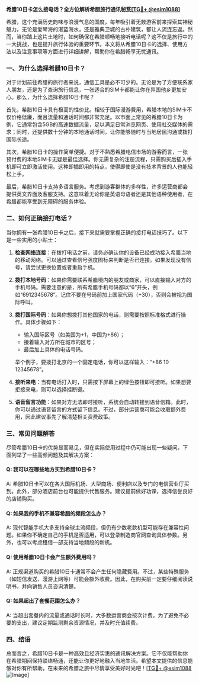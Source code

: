 **希腊10日卡怎么接电话？全方位解析希腊旅行通讯秘笈[[TG💪+ @esim1088](https://t.me/s/esim1088)]**

希腊，这个充满历史韵味与浪漫气息的国度，每年吸引着无数游客前来探索其神秘魅力。无论是爱琴海的湛蓝海水，还是雅典卫城的古朴建筑，都让人流连忘返。然而，当你踏上这片土地时，如何确保在希腊顺畅地接听电话呢？这不仅是旅行中的一大挑战，也是提升旅行体验的重要环节。本文将从希腊10日卡的选择、使用方法以及注意事项等方面进行详细讲解，帮助你在希腊畅享无忧通讯。

### 一、为什么选择希腊10日卡？

对于计划前往希腊的旅行者来说，通信工具是必不可少的。无论是为了方便联系家人朋友，还是为了查询旅行信息，一张适合的SIM卡都能让你在异国他乡更加安心。那么，为什么选择希腊10日卡呢？

首先，希腊10日卡具有极高的性价比。相较于国际漫游费用，希腊本地的SIM卡不仅价格低廉，而且流量和通话时间都非常充足。以市面上常见的希腊10日卡为例，它通常包含5GB的高速数据流量，足以满足日常浏览网页、使用社交媒体的需求；同时，还提供数十分钟的本地通话时间，让你能够随时与当地居民沟通或拨打国际长途。

其次，希腊10日卡的操作简单便捷。对于不熟悉希腊电信市场的游客而言，一张预付费的本地SIM卡无疑是最佳选择。你无需复杂的注册流程，只需购买后插入手机即可立即激活使用。这种即插即用的特点，使得即使是没有技术背景的人也能轻松上手。

最后，希腊10日卡支持多语言服务。考虑到游客群体的多样性，许多运营商都会提供英文界面及客服支持。这意味着无论你是英语母语者还是其他语种使用者，在希腊都能享受到无障碍的服务体验。

### 二、如何正确接打电话？

当你拥有一张希腊10日卡之后，接下来就需要掌握正确的接打电话技巧了。以下是一些实用的小贴士：

1. **检查网络连接**：在拨打电话之前，请务必确认你的设备已经成功接入希腊当地的移动网络。可以通过查看信号强度图标来判断是否已连接。如果发现没有信号，请尝试更换位置或者重启手机。

2. **拨打本地号码**：如果你需要联系希腊境内的朋友或商家，可以直接输入对方的手机号码。需要注意的是，所有希腊手机号码都以“6”开头，例如“6912345678”。记住不要在号码前加上国家代码（+30），否则会被视为国际呼叫。

3. **拨打国际号码**：如果你想拨打其他国家的电话，则需要按照标准格式进行操作。具体步骤如下：
   - 输入国际区号（如美国为+1，中国为+86）；
   - 接着输入对方所在城市的区号；
   - 最后加上具体的电话号码。
   
   举个例子，要拨打北京的一个固定电话，你可以这样输入：“+86 10 12345678”。

4. **接听来电**：当有电话打入时，只需按下屏幕上的绿色按钮即可接听。如果想要拒接来电，则可以选择挂断键。

5. **语音留言功能**：如果对方无法即时接听，系统会自动转接到语音信箱。此时，你可以通过语音留言的方式留下信息。不过，部分运营商可能会收取额外费用，因此建议事先了解清楚相关资费政策。

### 三、常见问题解答

尽管希腊10日卡的优势显而易见，但在实际使用过程中仍可能出现一些疑问。下面列举了一些高频问题及其解决方案：

#### Q: 我可以在哪些地方买到希腊10日卡？
A: 希腊10日卡可以在各大国际机场、大型商场、便利店以及专门的电信营业厅买到。此外，部分酒店前台也可能提供代售服务。建议提前做好功课，选择信誉良好的店铺购买。

#### Q: 如果我的手机不兼容希腊的频段怎么办？
A: 现代智能手机大多支持全球主流频段，但仍有少数老款机型可能存在兼容性问题。如果你不确定自己的手机是否适用，可以登录制造商官网查询具体参数。另外，也可以考虑租借一部支持当地频段的新机。

#### Q: 使用希腊10日卡会产生额外费用吗？
A: 正规渠道购买的希腊10日卡通常不会产生任何隐藏费用。不过，某些特殊服务（如短信发送、漫游上网等）可能会额外收费。因此，在购买前一定要仔细阅读说明书，并向销售人员咨询清楚。

#### Q: 如果超出了套餐范围怎么办？
A: 当超出套餐内的流量或通话时长时，大多数运营商会按次计费。为了避免不必要的支出，建议定期监测剩余资源情况，并及时充值续费。

### 四、结语

总而言之，希腊10日卡是一种高效且经济实惠的通讯解决方案。它不仅能帮助你在希腊期间保持联络畅通，还能让你更好地融入当地生活。希望本文提供的信息能够对你有所帮助，在未来的希腊之旅中尽情享受美好时光吧！[[TG💪+ @esim1088](https://t.me/s/esim1088) ![Image](https://i.postimg.cc/4NQfJmqS/Snipaste-2025-05-13-00-14-12.png)]